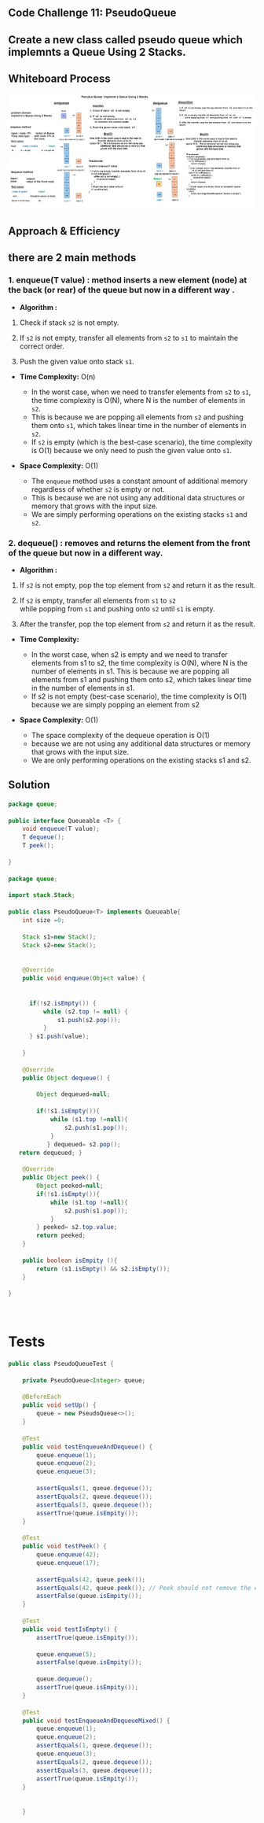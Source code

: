 ## Code Challenge 11: PseudoQueue
## Create a new class called pseudo queue which implemnts a Queue Using 2 Stacks.
## Whiteboard Process
![CC10-stack](whiteboards/CC11-Pseudo-Queue.png)

## Approach & Efficiency
## there are 2 main methods
### 1. enqueue(T value) : method inserts a new element (node) at the back (or rear) of the queue but now in a different way .
- **Algorithm :**

1. Check if stack `s2` is not empty.

2. If `s2` is not empty,
   transfer all elements from `s2` to `s1`
   to maintain the correct order.

3. Push the given value onto stack `s1`.


- **Time Complexity:** O(n)
    - In the worst case, when we need to transfer elements from `s2` to `s1`, the time complexity is O(N), where N is the number of elements in `s2`. 
    - This is because we are popping all elements from `s2` and pushing them onto `s1`, which takes linear time in the number of elements in `s2`.
    - If `s2` is empty (which is the best-case scenario), the time complexity is O(1) because we only need to push the given value onto `s1`.


- **Space Complexity:** O(1)
    - The `enqueue` method uses a constant amount of additional memory regardless of whether `s2` is empty or not. 
    - This is because we are not using any additional data structures or memory that grows with the input size. 
    - We are simply performing operations on the existing stacks `s1` and `s2`.

### 2. dequeue() : removes and returns the element from the front of the queue but now in a different way.
- **Algorithm :**
1. If `s2` is not empty, pop the top element from `s2` and return it as the result.

2. If `s2` is empty, transfer all elements from `s1` to `s2`  
   while popping from `s1` and pushing onto `s2` until `s1` is empty.

3. After the transfer, pop the top element from `s2` and return it as the result.


- **Time Complexity:**
  - In the worst case, when s2 is empty and we need to transfer elements from s1 to s2, the time complexity is O(N), where N is the number of elements in s1. This is because we are popping all elements from s1 and pushing them onto s2, which takes linear time in the number of elements in s1.
  - If s2 is not empty (best-case scenario), the time complexity is O(1) because we are simply popping an element from s2


- **Space Complexity:** O(1)
    - The space complexity of the dequeue operation is O(1) 
    - because we are not using any additional data structures or memory that grows with the input size.
    - We are only performing operations on the existing stacks s1 and s2.

## Solution
``` java 
package queue;

public interface Queueable <T> {
    void enqueue(T value);
    T dequeue();
    T peek();

}

package queue;

import stack.Stack;

public class PseudoQueue<T> implements Queueable{
    int size =0;

    Stack s1=new Stack();
    Stack s2=new Stack();


    @Override
    public void enqueue(Object value) {


      if(!s2.isEmpty()) {
          while (s2.top != null) {
              s1.push(s2.pop());
          }
      } s1.push(value);

    }

    @Override
    public Object dequeue() {

        Object dequeued=null;

        if(!s1.isEmpty()){
            while (s1.top !=null){
                s2.push(s1.pop());
            }
           } dequeued= s2.pop();
   return dequeued; }

    @Override
    public Object peek() {
        Object peeked=null;
        if(!s1.isEmpty()){
            while (s1.top !=null){
                s2.push(s1.pop());
            }
        } peeked= s2.top.value;
        return peeked;
    }

    public boolean isEmpity (){
        return (s1.isEmpty() && s2.isEmpty());
    }

}




``` 
# Tests
``` java
public class PseudoQueueTest {

    private PseudoQueue<Integer> queue;

    @BeforeEach
    public void setUp() {
        queue = new PseudoQueue<>();
    }

    @Test
    public void testEnqueueAndDequeue() {
        queue.enqueue(1);
        queue.enqueue(2);
        queue.enqueue(3);

        assertEquals(1, queue.dequeue());
        assertEquals(2, queue.dequeue());
        assertEquals(3, queue.dequeue());
        assertTrue(queue.isEmpity());
    }

    @Test
    public void testPeek() {
        queue.enqueue(42);
        queue.enqueue(17);

        assertEquals(42, queue.peek());
        assertEquals(42, queue.peek()); // Peek should not remove the element
        assertFalse(queue.isEmpity());
    }

    @Test
    public void testIsEmpty() {
        assertTrue(queue.isEmpity());

        queue.enqueue(5);
        assertFalse(queue.isEmpity());

        queue.dequeue();
        assertTrue(queue.isEmpity());
    }

    @Test
    public void testEnqueueAndDequeueMixed() {
        queue.enqueue(1);
        queue.enqueue(2);
        assertEquals(1, queue.dequeue());
        queue.enqueue(3);
        assertEquals(2, queue.dequeue());
        assertEquals(3, queue.dequeue());
        assertTrue(queue.isEmpity());
    }


    }
```